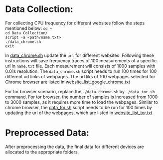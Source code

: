 # Data Collection:

For collecting CPU frequency for different websites follow the steps mentioned below:
`cd ~`<br/>
`cd Data Collection/`<br/>
`script -a <path/name.txt>`<br/>
`./data_chrome.sh`<br/> 
`exit`

In [data_chrome.sh](https://github.com/Diptakuet/DF-SCA-Dynamic-Frequency-Side-Channel-Attacks-are-Practical/blob/main/Data%20Collection/data_chrome.sh) update the `url` for different websites. Following these instructions will save frequency traces of 100 measurements of a specific url in `name.txt` file. Each measurement will consists of 1000 samples with 0.01s resolution. The `data_chrome.sh` script needs to run 100 times for 100 different url links of webpages. The url liks of 100 webpages selected for Chrome browser are listed in [website_list_google_chrome.txt](https://github.com/Diptakuet/DF-SCA-Dynamic-Frequency-Side-Channel-Attacks-are-Practical/blob/main/Data%20Collection/website_list_google_chrome.txt)

For tor browser scenario, replace the `./data_chrome.sh` by `./data_tor.sh` command. For tor browser, the number of samples is increased from 1000 to 3000 samples, as it requires more time to load the webpages. Similar to chrome browser, the [data_tor.sh](https://github.com/Diptakuet/DF-SCA-Dynamic-Frequency-Side-Channel-Attacks-are-Practical/blob/main/Data%20Collection/data_tor.sh) script needs to be run for 100 times by updating the url of the webpages, which are listed in [website_list_tor.txt](https://github.com/Diptakuet/DF-SCA-Dynamic-Frequency-Side-Channel-Attacks-are-Practical/blob/main/Data%20Collection/website_list_tor.txt)

# Preprocessed Data:
After preprocessing the data, the final data for different devices are allocated to the appropriate folders.
